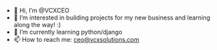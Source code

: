 - 👋 Hi, I’m @VCXCEO
- 👀 I’m interested in building projects for my new business and learning along the way! :)
- 🌱 I’m currently learning python/django
- 📫 How to reach me: ceo@vcxsolutions.com

<!---
VCXCEO/VCXCEO is a ✨ special ✨ repository because its `README.md` (this file) appears on your GitHub profile.
You can click the Preview link to take a look at your changes.
--->
